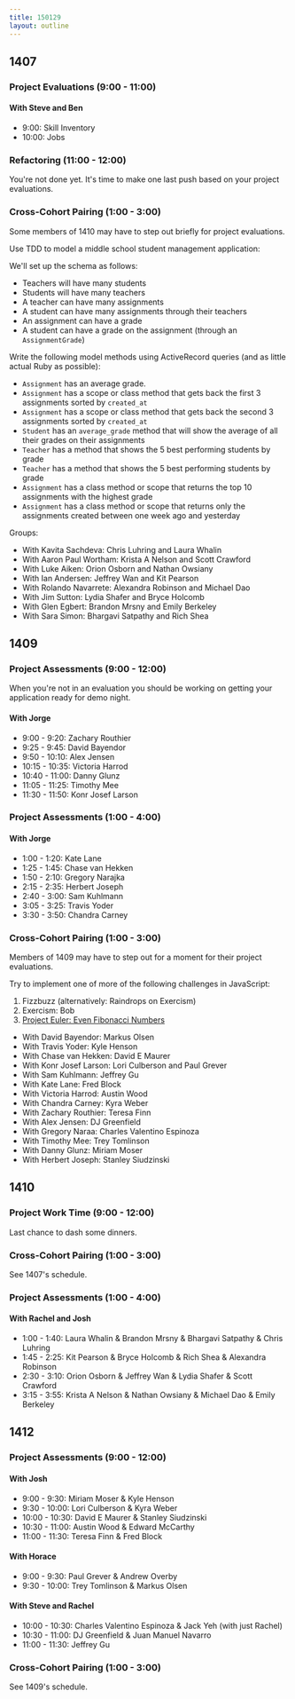 ```yaml
---
title: 150129
layout: outline
---
```


## 1407

### Project Evaluations (9:00 - 11:00)

#### With Steve and Ben

* 9:00: Skill Inventory
* 10:00: Jobs

### Refactoring (11:00 - 12:00)

You're not done yet. It's time to make one last push based on your project evaluations.

### Cross-Cohort Pairing (1:00 - 3:00)

Some members of 1410 may have to step out briefly for project evaluations.

Use TDD to model a middle school student management application:

We'll set up the schema as follows:

* Teachers will have many students
* Students will have many teachers
* A teacher can have many assignments
* A student can have many assignments through their teachers
* An assignment can have a grade
* A student can have a grade on the assignment (through an `AssignmentGrade`)

Write the following model methods using ActiveRecord queries (and as little actual Ruby as possible):

* `Assignment` has an average grade.
* `Assignment` has a scope or class method that gets back the first 3 assignments sorted by `created_at`
* `Assignment` has a scope or class method that gets back the second 3 assignments sorted by `created_at`
* `Student` has an `average_grade` method that will show the average of all their grades on their assignments
* `Teacher` has a method that shows the 5 best performing students by grade
* `Teacher` has a method that shows the 5 best performing students by grade
* `Assignment` has a class method or scope that returns the top 10 assignments with the highest grade
* `Assignment` has a class method or scope that returns only the assignments created between one week ago and yesterday

Groups:

* With Kavita Sachdeva: Chris Luhring and Laura Whalin
* With Aaron Paul Wortham: Krista A Nelson and Scott Crawford
* With Luke Aiken: Orion Osborn and Nathan Owsiany
* With Ian Andersen: Jeffrey Wan and Kit Pearson
* With Rolando Navarrete: Alexandra Robinson and Michael Dao
* With Jim Sutton: Lydia Shafer and Bryce Holcomb
* With Glen Egbert: Brandon Mrsny and Emily Berkeley
* With Sara Simon: Bhargavi Satpathy and Rich Shea

## 1409

### Project Assessments (9:00 - 12:00)

When you're not in an evaluation you should be working on getting your application ready for demo night.

#### With Jorge

* 9:00 - 9:20: Zachary Routhier
* 9:25 - 9:45: David Bayendor
* 9:50 - 10:10: Alex Jensen
* 10:15 - 10:35: Victoria Harrod
* 10:40 - 11:00: Danny Glunz
* 11:05 - 11:25: Timothy Mee
* 11:30 - 11:50: Konr Josef Larson

### Project Assessments (1:00 - 4:00)

#### With Jorge

* 1:00 - 1:20: Kate Lane
* 1:25 - 1:45: Chase van Hekken
* 1:50 - 2:10: Gregory Narajka
* 2:15 - 2:35: Herbert Joseph
* 2:40 - 3:00: Sam Kuhlmann
* 3:05 - 3:25: Travis Yoder
* 3:30 - 3:50: Chandra Carney

### Cross-Cohort Pairing (1:00 - 3:00)

Members of 1409 may have to step out for a moment for their project evaluations.

Try to implement one of more of the following challenges in JavaScript:

1. Fizzbuzz (alternatively: Raindrops on Exercism)
2. Exercism: Bob
3. [Project Euler: Even Fibonacci Numbers](https://projecteuler.net/problem=2)

* With David Bayendor: Markus Olsen
* With Travis Yoder: Kyle Henson
* With Chase van Hekken: David E Maurer
* With Konr Josef Larson: Lori Culberson and Paul Grever
* With Sam Kuhlmann: Jeffrey Gu
* With Kate Lane: Fred Block
* With Victoria Harrod: Austin Wood
* With Chandra Carney: Kyra Weber
* With Zachary Routhier: Teresa Finn
* With Alex Jensen: DJ Greenfield
* With Gregory Naraa: Charles Valentino Espinoza
* With Timothy Mee: Trey Tomlinson
* With Danny Glunz: Miriam Moser
* With Herbert Joseph: Stanley Siudzinski

## 1410

### Project Work Time (9:00 - 12:00)

Last chance to dash some dinners.

### Cross-Cohort Pairing (1:00 - 3:00)

See 1407's schedule.

### Project Assessments (1:00 - 4:00)

#### With Rachel and Josh

* 1:00 - 1:40: Laura Whalin & Brandon Mrsny & Bhargavi Satpathy & Chris Luhring
* 1:45 - 2:25: Kit Pearson & Bryce Holcomb & Rich Shea & Alexandra Robinson
* 2:30 - 3:10: Orion Osborn & Jeffrey Wan & Lydia Shafer & Scott Crawford
* 3:15 - 3:55: Krista A Nelson & Nathan Owsiany & Michael Dao & Emily Berkeley

## 1412

### Project Assessments (9:00 - 12:00)

#### With Josh

* 9:00 - 9:30:   Miriam Moser & Kyle Henson
* 9:30 - 10:00:  Lori Culberson & Kyra Weber
* 10:00 - 10:30: David E Maurer & Stanley Siudzinski
* 10:30 - 11:00: Austin Wood & Edward McCarthy
* 11:00 - 11:30: Teresa Finn & Fred Block

#### With Horace

* 9:00 - 9:30:   Paul Grever & Andrew Overby
* 9:30 - 10:00:  Trey Tomlinson & Markus Olsen

#### With Steve and Rachel

* 10:00 - 10:30: Charles Valentino Espinoza & Jack Yeh (with just Rachel)
* 10:30 - 11:00: DJ Greenfield & Juan Manuel Navarro
* 11:00 - 11:30: Jeffrey Gu

### Cross-Cohort Pairing (1:00 - 3:00)

See 1409's schedule.
